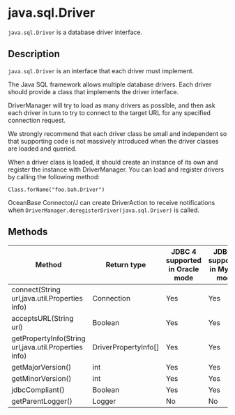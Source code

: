 java.sql.Driver 
====================================

`java.sql.Driver` is a database driver interface. 

Description 
--------------------------------

`java.sql.Driver` is an interface that each driver must implement. 

The Java SQL framework allows multiple database drivers. Each driver should provide a class that implements the driver interface. 

DriverManager will try to load as many drivers as possible, and then ask each driver in turn to try to connect to the target URL for any specified connection request. 

We strongly recommend that each driver class be small and independent so that supporting code is not massively introduced when the driver classes are loaded and queried. 

When a driver class is loaded, it should create an instance of its own and register the instance with DriverManager. You can load and register drivers by calling the following method:

```unknow
Class.forName("foo.bah.Driver")
```



OceanBase Connector/J can create DriverAction to receive notifications when `DriverManager.deregisterDriver(java.sql.Driver)` is called.

Methods 
----------------------------



|                        Method                         |      Return type       | JDBC 4 supported in Oracle mode | JDBC 4 supported in MySQL mode |
|-------------------------------------------------------|------------------------|---------------------------------|--------------------------------|
| connect(String url,java.util.Properties info)         | Connection             | Yes                             | Yes                            |
| acceptsURL(String url)                                | Boolean                | Yes                             | Yes                            |
| getPropertyInfo(String url,java.util.Properties info) | DriverPropertyInfo\[\] | Yes                             | Yes                            |
| getMajorVersion()                                     | int                    | Yes                             | Yes                            |
| getMinorVersion()                                     | int                    | Yes                             | Yes                            |
| jdbcCompliant()                                       | Boolean                | Yes                             | Yes                            |
| getParentLogger()                                     | Logger                 | No                              | No                             |


